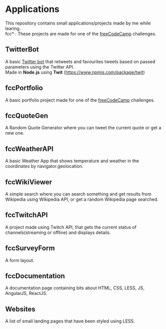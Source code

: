 # Applications
This repository contains small applications/projects made by me while learing.  
fcc* : These projects are made for one of the [freeCodeCamp](https://www.freecodecamp.org/) challenges.  

## TwitterBot 
A basic [Twitter bot](https://twitter.com/PhoenixGyaan) that retweets and favourites tweets based on passed parameters using the Twitter API.  
Made in **Node.js** using **Twit** (https://www.npmjs.com/package/twit)

## fccPortfolio 
A basic portfolio project made for one of the [freeCodeCamp](https://www.freecodecamp.org/) challenges.

## fccQuoteGen
A Random Quote Generator where you can tweet the current quote or get a new one.  

## fccWeatherAPI
A basic Weather App that shows temperature and weather in the coordinates by navigator.geolocation.  
 
## fccWikiViewer
A simple search where you can search something and get results from Wikipedia using Wikipedia API, or get a random Wikipedia page searched.   

## fccTwitchAPI
A project made using Twitch API, that gets the current status of channels(streaming or offline) and displays details.  

## fccSurveyForm  
A form layout.  

## fccDocumentation  
A documentation page containing bits about HTML, CSS, LESS, JS, AngularJS, ReactJS.

## Websites  
A list of small landing pages that have been styled using LESS.

